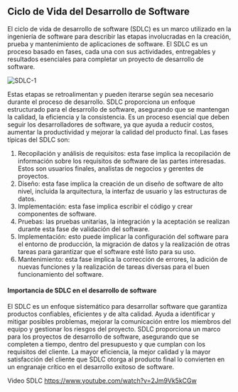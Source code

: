 ## Ciclo de Vida del Desarrollo de Software

El ciclo de vida de desarrollo de software (SDLC) es un marco utilizado en la ingeniería de software para describir las etapas involucradas en la creación, prueba y mantenimiento de aplicaciones de software. El SDLC es un proceso basado en fases, cada una con sus actividades, entregables y resultados esenciales para completar un proyecto de desarrollo de software.


![SDLC-1](https://github.com/user-attachments/assets/ff809491-20cd-4ce6-b617-227e452da7ee)



Estas etapas se retroalimentan y pueden iterarse según sea necesario durante el proceso de desarrollo.
SDLC proporciona un enfoque estructurado para el desarrollo de software, asegurando que se mantengan la calidad, la eficiencia y la consistencia. Es un proceso esencial que deben seguir los desarrolladores de software, ya que ayuda a reducir costos, aumentar la productividad y mejorar la calidad del producto final. Las fases típicas del SDLC son:

1. Recopilación y análisis de requisitos: esta fase implica la recopilación de información sobre los requisitos de software de las partes interesadas. Estos son usuarios finales, analistas de negocios y gerentes de proyectos.
2. Diseño: esta fase implica la creación de un diseño de software de alto nivel, incluida la arquitectura, la interfaz de usuario y las estructuras de datos.
3. Implementación: esta fase implica escribir el código y crear componentes de software.
4. Pruebas: las pruebas unitarias, la integración y la aceptación se realizan durante esta fase de validación del software.
5. Implementación: esto puede implicar la configuración del software para el entorno de producción, la migración de datos y la realización de otras tareas para garantizar que el software esté listo para su uso.
6. Mantenimiento: esta fase implica la corrección de errores, la adición de nuevas funciones y la realización de tareas diversas para el buen funcionamiento del software.


#### Importancia de SDLC en el desarrollo de software 

El SDLC es un enfoque sistemático para desarrollar software que garantiza productos confiables, eficientes y de alta calidad. Ayuda a identificar y mitigar posibles problemas, mejorar la comunicación entre los miembros del equipo y gestionar los riesgos del proyecto. SDLC proporciona un marco para los proyectos de desarrollo de software, asegurando que se completen a tiempo, dentro del presupuesto y que cumplan con los requisitos del cliente. La mayor eficiencia, la mejor calidad y la mayor satisfacción del cliente que SDLC otorga al producto final lo convierten en un engranaje crítico en el desarrollo exitoso de software.

Video SDLC 
https://www.youtube.com/watch?v=2Jm9Vk5kCGw
<!--
fuente: https://www.slideteam.net/blog/que-es-el-ciclo-de-vida-del-desarrollo-de-software-una-guia-completa-con-fases-y-modelos-plantillas?lang=Spanish


-->

